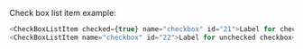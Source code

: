 Check box list item example:

```js
<CheckBoxListItem checked={true} name="checkbox" id="21">Label for checked checkbox</CheckBoxListItem>
<CheckBoxListItem name="checkbox" id="22">Label for unchecked checkbox</CheckBoxListItem>
```
